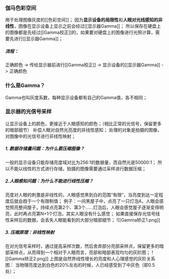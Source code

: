 ### 伽马色彩空间
用于处理图像灰度的[[色彩空间]]；
因为**显示设备的局限性**和**人眼对光线感知的非线性**，图像在显示设备上显示之前会经过[[显示器Gamma]]；
所以保存在硬盘上的图像都是先经过[[Gamma校正]]的，如果要对硬盘上的图像进行光照计算，需要先进行[[显示器Gamma]]；
##### 流程：
正确颜色 -> 传给显示器前进行[[Gamma校正]] -> 显示设备的[[显示器Gamma]] -> 正确颜色
### 什么是Gamma？
Gamma也叫灰度系数，每种显示设备都有自己的Gamma值，各不相同；
### 显示器的光信号采样
让显示设备上的颜色，更接近于人眼感知的颜色；（相比正常的光信号，保留更多的暗部细节）
补偿人眼对自然光亮度的非线性感知；
处理的对象是拍摄的图像，对图像中的光信号进行非线性映射；
##### 1. 数据存储量问题：为什么要压缩图像？
一般的显示设备只能存储亮度域对比为256:1的数据量，而自然光是50000:1；
所以不能以线性的方式进行存储，拍摄的图像需要通过采样进行数据压缩；
##### 2.人眼感知问题：为什么不能进行线性压缩？
亮度对人眼的刺激是非线性的，人眼感觉黑到白的范围“有限”，当亮度到达一定程度后就会趋于一个有限制值；
例子：一间黑屋子中，点亮了一只灯泡A，人眼会感觉照亮整间屋子，持续点亮第2个、第3个……灯泡后，人眼会感觉屋子逐渐变得明亮，此时再点亮第N+1个灯泡，其实人眼没有什么感觉；
如果直接保存光信号线性采样后的数据，会丢失人眼能看到的大部分暗部细节；
![[Gamma矫正1.png]]
##### 3. 压缩原理：非线性映射
在对光信号采样时，通过提高采样次数，然后舍弃部分亮部采样点，保留更多的暗部采样点，从而得到一个相对于人眼而言，亮部和暗部表现均匀的灰阶图；
![[Gamma矫正2.png]]
上图是自然界线性增长的亮度和人心理感觉的灰阶关系图：
当物理亮度达到白色的20%左右的时候，人已经感受到了中灰色（即0.5处）；


